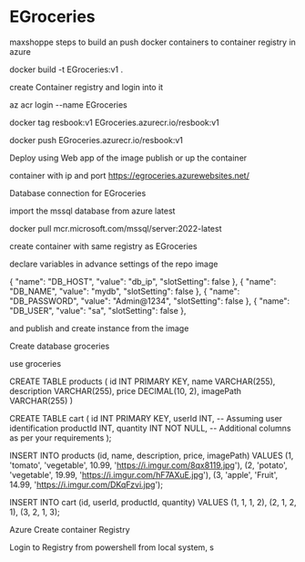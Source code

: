 # EGroceries

maxshoppe
steps to build an push docker containers to container registry in azure

docker build -t EGroceries:v1 .

create Container registry and login into it

az acr login --name EGroceries

docker tag resbook:v1 EGroceries.azurecr.io/resbook:v1

docker push EGroceries.azurecr.io/resbook:v1

Deploy using Web app of the image publish or up the container

container with ip and port https://egroceries.azurewebsites.net/

Database connection for EGroceries

import the mssql database from azure latest

docker pull mcr.microsoft.com/mssql/server:2022-latest

create container with same registry as EGroceries

declare variables in advance settings of the repo image

{ "name": "DB_HOST", "value": "db_ip", "slotSetting": false }, { "name": "DB_NAME", "value": "mydb", "slotSetting": false }, { "name": "DB_PASSWORD", "value": "Admin@1234", "slotSetting": false }, { "name": "DB_USER", "value": "sa", "slotSetting": false },

and publish and create instance from the image

Create database groceries


use groceries

CREATE TABLE products (
                          id INT PRIMARY KEY,
                          name VARCHAR(255),
                          description VARCHAR(255),
                          price DECIMAL(10, 2),
                          imagePath VARCHAR(255)
)

CREATE TABLE cart (
                      id INT PRIMARY KEY,
                      userId INT, -- Assuming user identification
                      productId INT,
                      quantity INT NOT NULL,
    -- Additional columns as per your requirements
);



INSERT INTO products (id, name, description, price, imagePath)
VALUES
    (1, 'tomato', 'vegetable', 10.99, 'https://i.imgur.com/8qx8119.jpg'),
    (2, 'potato', 'vegetable', 19.99, 'https://i.imgur.com/hF7AXuE.jpg'),
    (3, 'apple', 'Fruit', 14.99, 'https://i.imgur.com/DKqFzvi.jpg');


INSERT INTO cart (id, userId, productId, quantity)
VALUES
    (1, 1, 1, 2),
    (2, 1, 2, 1),
    (3, 2, 1, 3);





Azure Create container Registry

Login to Registry from powershell from local system,
s

